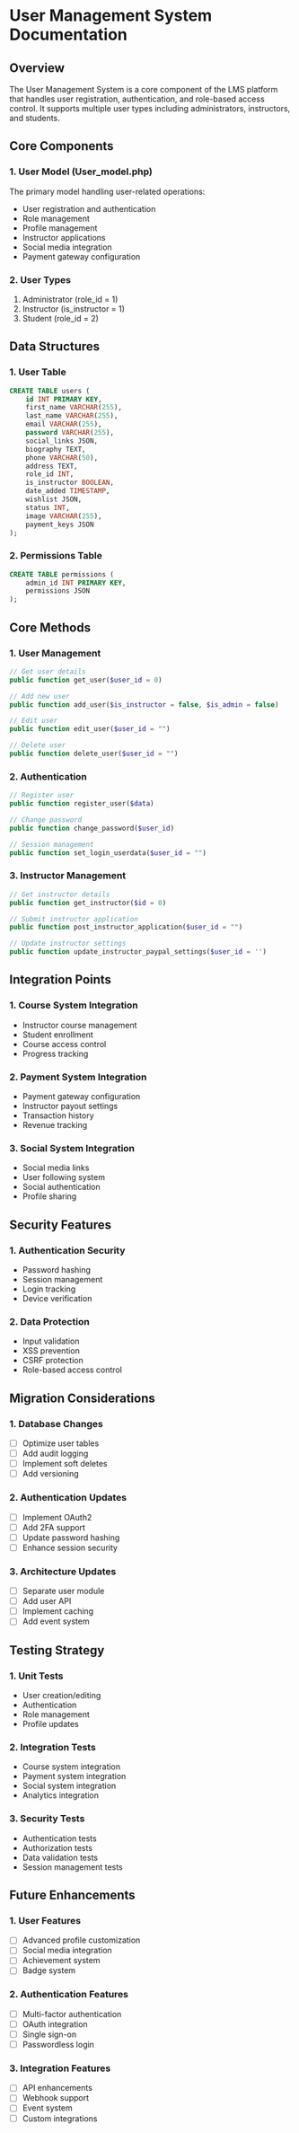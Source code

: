 # User Management System Documentation

## Overview
The User Management System is a core component of the LMS platform that handles user registration, authentication, and role-based access control. It supports multiple user types including administrators, instructors, and students.

## Core Components

### 1. User Model (User_model.php)
The primary model handling user-related operations:
- User registration and authentication
- Role management
- Profile management
- Instructor applications
- Social media integration
- Payment gateway configuration

### 2. User Types
1. Administrator (role_id = 1)
2. Instructor (is_instructor = 1)
3. Student (role_id = 2)

## Data Structures

### 1. User Table
```sql
CREATE TABLE users (
    id INT PRIMARY KEY,
    first_name VARCHAR(255),
    last_name VARCHAR(255),
    email VARCHAR(255),
    password VARCHAR(255),
    social_links JSON,
    biography TEXT,
    phone VARCHAR(50),
    address TEXT,
    role_id INT,
    is_instructor BOOLEAN,
    date_added TIMESTAMP,
    wishlist JSON,
    status INT,
    image VARCHAR(255),
    payment_keys JSON
);
```

### 2. Permissions Table
```sql
CREATE TABLE permissions (
    admin_id INT PRIMARY KEY,
    permissions JSON
);
```

## Core Methods

### 1. User Management
```php
// Get user details
public function get_user($user_id = 0)

// Add new user
public function add_user($is_instructor = false, $is_admin = false)

// Edit user
public function edit_user($user_id = "")

// Delete user
public function delete_user($user_id = "")
```

### 2. Authentication
```php
// Register user
public function register_user($data)

// Change password
public function change_password($user_id)

// Session management
public function set_login_userdata($user_id = "")
```

### 3. Instructor Management
```php
// Get instructor details
public function get_instructor($id = 0)

// Submit instructor application
public function post_instructor_application($user_id = "")

// Update instructor settings
public function update_instructor_paypal_settings($user_id = '')
```

## Integration Points

### 1. Course System Integration
- Instructor course management
- Student enrollment
- Course access control
- Progress tracking

### 2. Payment System Integration
- Payment gateway configuration
- Instructor payout settings
- Transaction history
- Revenue tracking

### 3. Social System Integration
- Social media links
- User following system
- Social authentication
- Profile sharing

## Security Features

### 1. Authentication Security
- Password hashing
- Session management
- Login tracking
- Device verification

### 2. Data Protection
- Input validation
- XSS prevention
- CSRF protection
- Role-based access control

## Migration Considerations

### 1. Database Changes
- [ ] Optimize user tables
- [ ] Add audit logging
- [ ] Implement soft deletes
- [ ] Add versioning

### 2. Authentication Updates
- [ ] Implement OAuth2
- [ ] Add 2FA support
- [ ] Update password hashing
- [ ] Enhance session security

### 3. Architecture Updates
- [ ] Separate user module
- [ ] Add user API
- [ ] Implement caching
- [ ] Add event system

## Testing Strategy

### 1. Unit Tests
- User creation/editing
- Authentication
- Role management
- Profile updates

### 2. Integration Tests
- Course system integration
- Payment system integration
- Social system integration
- Analytics integration

### 3. Security Tests
- Authentication tests
- Authorization tests
- Data validation tests
- Session management tests

## Future Enhancements

### 1. User Features
- [ ] Advanced profile customization
- [ ] Social media integration
- [ ] Achievement system
- [ ] Badge system

### 2. Authentication Features
- [ ] Multi-factor authentication
- [ ] OAuth integration
- [ ] Single sign-on
- [ ] Passwordless login

### 3. Integration Features
- [ ] API enhancements
- [ ] Webhook support
- [ ] Event system
- [ ] Custom integrations 